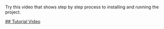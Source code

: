 Try this video that shows step by step process to installing and running the project.

[## Tutorial Video](https://drive.google.com/file/d/1JpWRs7erkSG8iWnwYFkEz-mo-UhmfN5U/view?usp=sharing)

